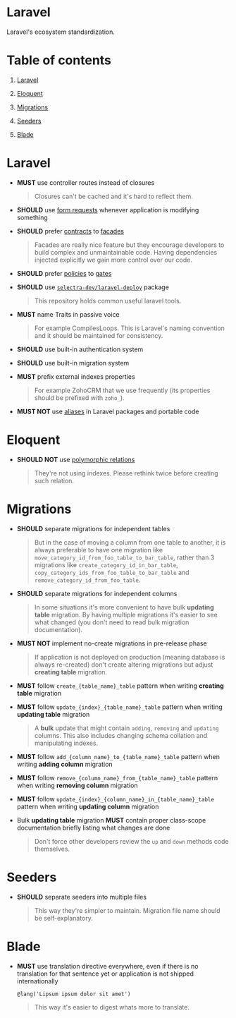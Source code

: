 Laravel
=

Laravel's ecosystem standardization.

# Table of contents

1. [Laravel](#laravel)

2. [Eloquent](#eloquent)

3. [Migrations](#migrations)

4. [Seeders](#seeders)

5. [Blade](#blade)

# Laravel

- **MUST** use controller routes instead of closures

    > Closures can't be cached and it's hard to reflect them.

- **SHOULD** use [form requests](https://laravel.com/docs/master/validation#form-request-validation) whenever application is modifying something

- **SHOULD** prefer [contracts](https://laravel.com/docs/master/contracts) to [facades](https://laravel.com/docs/master/facades)

    > Facades are really nice feature but they encourage developers to build complex and unmaintainable code. Having dependencies injected explicitly we gain more control over our code.

- **SHOULD** prefer [policies](https://laravel.com/docs/master/authorization#authorizing-actions-using-policies) to [gates](https://laravel.com/docs/master/authorization#gates)

- **SHOULD** use [`selectra-dev/laravel-deploy`](https://github.com/Selectra-Dev/laravel-deploy) package

    > This repository holds common useful laravel tools.

- **MUST** name Traits in passive voice

    > For example CompilesLoops. This is Laravel's naming convention and it should be maintained for consistency.

- **SHOULD** use built-in authentication system

- **SHOULD** use built-in migration system

- **MUST** prefix external indexes properties

    > For example ZohoCRM that we use frequently (its properties should be prefixed with `zoho_`).

- **MUST NOT** use [aliases](https://laravel.com/docs/master/facades#facade-class-reference) in Laravel packages and portable code

# Eloquent

- **SHOULD NOT** use [polymorphic relations](https://laravel.com/docs/master/eloquent-relationships#polymorphic-relationships)

    > They're not using indexes. Please rethink twice before creating such relation.

# Migrations

- **SHOULD** separate migrations for independent tables

    > But in the case of moving a column from one table to another, it is always preferable to have one migration like `move_category_id_from_foo_table_to_bar_table`, rather than 3 migrations like `create_category_id_in_bar_table`, `copy_category_ids_from_foo_table_to_bar_table` and `remove_category_id_from_foo_table`.

- **SHOULD** separate migrations for independent columns

    > In some situations it's more convenient to have bulk **updating table** migration. By having multiple migrations it's easier to see what changed (you don't need to read bulk migration documentation).

- **MUST NOT** implement no-create migrations in pre-release phase

    > If application is not deployed on production (meaning database is always re-created) don't create altering migrations but adjust **creating table** migration.

- **MUST** follow `create_{table_name}_table` pattern when writing **creating table** migration

- **MUST** follow `update_{index}_{table_name}_table` pattern when writing **updating table** migration

    > A **bulk** update that might contain `adding`, `removing` and `updating` columns. This also includes changing schema collation and manipulating indexes.

- **MUST** follow `add_{column_name}_to_{table_name}_table` pattern when writing **adding column** migration

- **MUST** follow `remove_{column_name}_from_{table_name}_table` pattern when writing **removing column** migration

- **MUST** follow `update_{index}_{column_name}_in_{table_name}_table` pattern when writing **updating column** migration

- Bulk **updating table** migration **MUST** contain proper class-scope documentation briefly listing what changes are done

    > Don't force other developers review the `up` and `down` methods code themselves.

# Seeders

- **SHOULD** separate seeders into multiple files

    > This way they're simpler to maintain. Migration file name should be self-explanatory.

# Blade

- **MUST** use translation directive everywhere, even if there is no translation for that sentence yet or application is not shipped internationally

    ```blade
    @lang('Lipsum ipsum dolor sit amet')
    ```

    > This way it's easier to digest whats more to translate.

